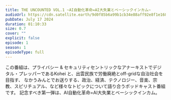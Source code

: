 ```yaml
---
title: THE UNCOUNTED VOL.1 ~AI自動化革命=AI大失業とベーシックインカム~
audioUrl: https://cdn.satellite.earth/9d0f85b6a99b1cb34e88aff92e8f1e1688551e3019e4ef243ee1b65d1a3dfd24.wav
pubDate: July 17 2024
duration: 01:10:33
size: 0.7
cover: ""
explicit: false
episode: 1
season: 1
episodeType: full
---
```

この番組は、プライバシー & セキュリティセントリックなアナーキストでデジタル・プレッパーであるKohei と、出雲民族で労働廃絶とoff-gridな自治社会を目指す、
なかうみんとでお送りする、政治、経済、テクノロジー、音楽、宗教、スピリチュアル、など様々なトピックについて語り合うポッドキャスト番組です。
記念すべき第一弾は、AI自動化革命=AI大失業とベーシックインカム。
